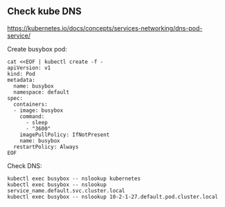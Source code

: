 ## Check kube DNS

https://kubernetes.io/docs/concepts/services-networking/dns-pod-service/

Create busybox pod:

```
cat <<EOF | kubectl create -f -
apiVersion: v1
kind: Pod
metadata:
  name: busybox
  namespace: default
spec:
  containers:
  - image: busybox
    command:
      - sleep
      - "3600"
    imagePullPolicy: IfNotPresent
    name: busybox
  restartPolicy: Always
EOF

```

Check DNS:

```
kubectl exec busybox -- nslookup kubernetes
kubectl exec busybox -- nslookup service_name.default.svc.cluster.local
kubectl exec busybox -- nslookup 10-2-1-27.default.pod.cluster.local
```
